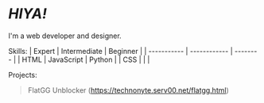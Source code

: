 # ***HIYA!***

I'm a web developer and designer.

Skills:
| Expert      | Intermediate | Beginner |
| ----------- | ------------ | -------- |
| HTML        | JavaScript   | Python   |
| CSS         |              |          |

Projects:
> FlatGG Unblocker (https://technonyte.serv00.net/flatgg.html)
